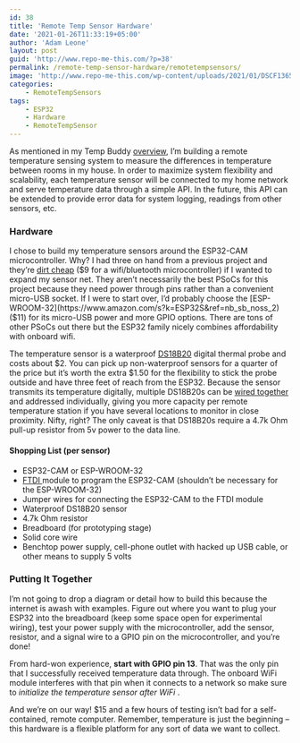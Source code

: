 ```yaml
---
id: 38
title: 'Remote Temp Sensor Hardware'
date: '2021-01-26T11:33:19+05:00'
author: 'Adam Leone'
layout: post
guid: 'http://www.repo-me-this.com/?p=38'
permalink: /remote-temp-sensor-hardware/remotetempsensors/
image: 'http://www.repo-me-this.com/wp-content/uploads/2021/01/DSCF1365-scaled-e1611639452239-1200x1886.jpg'
categories:
    - RemoteTempSensors
tags:
    - ESP32
    - Hardware
    - RemoteTempSensor
---
```


As mentioned in my Temp Buddy [overview](https://www.repo-me-this.com/temp-buddy-overview/remotetempsensors/), I’m building a remote temperature sensing system to measure the differences in temperature between rooms in my house. In order to maximize system flexibility and scalability, each temperature sensor will be connected to my home network and serve temperature data through a simple API. In the future, this API can be extended to provide error data for system logging, readings from other sensors, etc.

### Hardware

I chose to build my temperature sensors around the ESP32-CAM microcontroller. Why? I had three on hand from a previous project and they’re [dirt cheap](https://www.amazon.com/esp32-cam/s?k=esp32+cam) ($9 for a wifi/bluetooth microcontroller) if I wanted to expand my sensor net. They aren’t necessarily the best PSoCs for this project because they need power through pins rather than a convenient micro-USB socket. If I were to start over, I’d probably choose the [ESP-WROOM-32](https://www.amazon.com/s?k=ESP32S&ref=nb_sb_noss_2) ($11) for its micro-USB power and more GPIO options. There are tons of other PSoCs out there but the ESP32 family nicely combines affordability with onboard wifi.

The temperature sensor is a waterproof [DS18B20](https://www.amazon.com/s?k=DS18B20+waterproof&ref=nb_sb_noss_2) digital thermal probe and costs about $2. You can pick up non-waterproof sensors for a quarter of the price but it’s worth the extra $1.50 for the flexibility to stick the probe outside and have three feet of reach from the ESP32. Because the sensor transmits its temperature digitally, multiple DS18B20s can be [wired together](https://randomnerdtutorials.com/esp32-multiple-ds18b20-temperature-sensors/) and addressed individually, giving you more capacity per remote temperature station if you have several locations to monitor in close proximity. Nifty, right? The only caveat is that DS18B20s require a 4.7k Ohm pull-up resistor from 5v power to the data line.

#### Shopping List (per sensor)

- ESP32-CAM or ESP-WROOM-32
- [FTDI ](https://www.amazon.com/s?k=ftdi&ref=nb_sb_noss_1)module to program the ESP32-CAM (shouldn’t be necessary for the ESP-WROOM-32)
- Jumper wires for connecting the ESP32-CAM to the FTDI module
- Waterproof DS18B20 sensor
- 4.7k Ohm resistor
- Breadboard (for prototyping stage)
- Solid core wire
- Benchtop power supply, cell-phone outlet with hacked up USB cable, or other means to supply 5 volts

### Putting It Together

I’m not going to drop a diagram or detail how to build this because the internet is awash with examples. Figure out where you want to plug your ESP32 into the breadboard (keep some space open for experimental wiring), test your power supply with the microcontroller, add the sensor, resistor, and a signal wire to a GPIO pin on the microcontroller, and you’re done!

From hard-won experience, **start with GPIO pin 13**. That was the only pin that I successfully received temperature data through. The onboard WiFi module interferes with that pin when it connects to a network so make sure to *initialize the temperature sensor after WiFi* .

And we’re on our way! $15 and a few hours of testing isn’t bad for a self-contained, remote computer. Remember, temperature is just the beginning – this hardware is a flexible platform for any sort of data we want to collect.